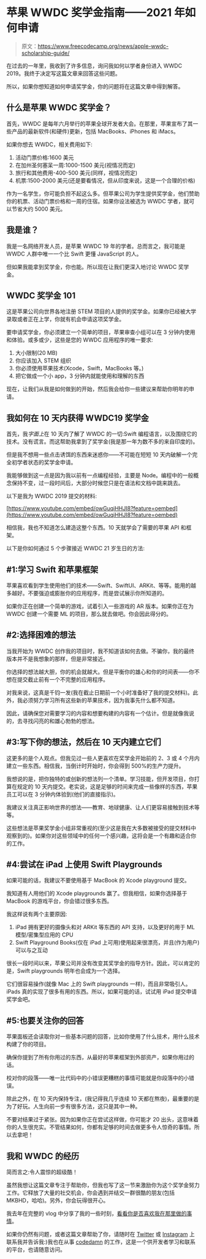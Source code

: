 # 苹果 WWDC 奖学金指南——2021 年如何申请

> 原文：<https://www.freecodecamp.org/news/apple-wwdc-scholarship-guide/>

在过去的一年里，我收到了许多信息，询问我如何以学者身份进入 WWDC 2019。我终于决定写这篇文章来回答这些问题。

所以，如果你想知道如何申请奖学金，你的问题将在这篇文章中得到解答。

## 什么是苹果 WWDC 奖学金？

首先，WWDC 是每年六月举行的苹果全球开发者大会。在那里，苹果宣布了其一些产品的最新软件(和硬件)更新，包括 MacBooks、iPhones 和 iMacs。

如果你想去 WWDC，相关费用如下:

1.  活动门票价格:1600 美元
2.  在加州圣何塞呆一周:1000-1500 美元(视情况而定)
3.  旅行和其他费用-400-500 美元(同样，视情况而定)
4.  机票:1500-2000 美元(还是要看情况，但从印度来说，这是一个合理的价格)

作为一名学生，你可能负担不起这么多。但苹果公司为学生提供奖学金，他们赞助你的机票、活动门票价格和一周的住宿。如果你设法被选为 WWDC 学者，就可以节省大约 5000 美元。

## 我是谁？

我是一名网络开发人员，是苹果 WWDC 19 年的学者。总而言之，我可能是 WWDC 人群中唯一一个比 Swift 更懂 JavaScript 的人。

但如果我能拿到奖学金，你也能。所以现在让我们更深入地讨论 WWDC 奖学金。

## WWDC 奖学金 101

这是苹果公司向世界各地注册 STEM 项目的人提供的奖学金。如果你已经被大学录取或者正在上学，你就有机会申请这项奖学金。

要申请奖学金，你必须建立一个简单的项目，苹果审查小组可以在 3 分钟内使用和体验。或多或少，这些是您的 WWDC 应用程序的唯一要求:

1.  大小限制(20 MB)
2.  你应该加入 STEM 组织
3.  你必须使用苹果技术(Xcode，Swift，MacBooks 等。)
4.  把它做成一个小 app，3 分钟内就能使用和理解的东西

现在，让我们从我是如何做到的开始，然后我会给你一些建议来帮助你明年的申请。

## 我如何在 10 天内获得 WWDC19 奖学金

首先，我*字面上*在 10 天内了解了 WWDC 的一切:Swift 编程语言，以及围绕它的技术。没有谎言。而这帮助我拿到了奖学金(我是那一年为数不多的来自印度的)。

但是我不想用一些点击诱饵的东西来迷惑你——不可能在短短 10 天内破解一个完全初学者状态的奖学金申请。

我能够做到这一点是因为我以前有一点编程经验，主要是 Node。编程中的一般概念保持不变，过一段时间后，大部分时候您只是在语法和文档中跳来跳去。

以下是我为 WWDC 2019 提交的材料:

[https://www.youtube.com/embed/owGuqiHHJI8?feature=oembed](https://www.youtube.com/embed/owGuqiHHJI8?feature=oembed)

相信我，我也不知道怎么建造这整个东西。10 天就学会了需要的苹果 API 和框架。

以下是你如何通过 5 个步骤接近 WWDC 21 岁生日的方法:

## #1:学习 Swift 和苹果框架

苹果喜欢看到学生使用他们的技术——Swift、SwiftUI、ARKit、<insert more="" shiny="" things="" here="">等等。能用的越多越好。不要强迫或膨胀你的应用程序，而是尝试展示你所知道的。</insert>

如果你正在创建一个简单的游戏，试着引入一些游戏的 AR 版本。如果你正在为 WWDC 创建一个需要 ML 的项目，那么就去做吧。你会因此得分的。

## #2:选择困难的想法

当我开始为 WWDC 创作我的项目时，我不知道该如何去做。不骗你，我的最终版本并不是我想象的那样，但是非常接近。

你选择的想法越大胆，你的机会就越大。但是平衡你的雄心和你的时间表——你不想在提交截止前有一个不完整的应用程序。

对我来说，这真是千钧一发(我在截止日期前一个小时准备好了我的提交材料)。此外，我必须努力学习所有这些新的苹果技术，因为我事先什么都不知道。

因此，请确保您对需要学习的内容和想要构建的内容有一个估计。但是就像我说的，去寻找闪亮的和雄心勃勃的想法。

## #3:写下你的想法，然后在 10 天内建立它们

这更多的是个人观点。但我见过一些人更喜欢在奖学金开始前的 2、3 或 4 个月内建立一些东西。相信我，当倒计时开始时，你会得到 500%的生产力提升。

我想说的是，把你独特的或创新的想法列一个清单。学习技能，但开发项目，你打算在规定的 10 天内提交。老实说，这是足够的时间来完成一些像样的东西，苹果员工可以在 3 分钟内体验到(他们的直接指示)。

我建议关注真正影响世界的想法——教育、地球健康、让人们更容易接触到技术等等。

这些想法是苹果奖学金小组非常重视的(至少这是我在大多数被接受的提交材料中观察到的)。如果你对这些领域中的任何一个感兴趣，这将会是一个有趣和适合你的工作。

## #4:尝试在 iPad 上使用 Swift Playgrounds

如果可能的话，我建议不要使用基于 MacBook 的 Xcode playground 提交。

我知道有人用他们的 Xcode playgrounds 赢了。但我相信，如果你选择基于 MacBook 的游戏平台，你会错过很多东西。

我这样说有两个主要原因:

1.  iPad 拥有更好的摄像头和对 ARKit 等东西的 API 支持，以及更好的用于 ML 模型/密集型应用的 CPU
2.  Swift Playground Books(仅在 iPad 上可用)使用起来很漂亮，并且(作为用户)可以与之互动

很长一段时间以来，苹果公司并没有改变其奖学金的指导方针。因此，可以肯定的是，Swift playgrounds 明年也会成为一个选择。

它们很容易操作(就像 Mac 上的 Swift playgrounds 一样)，而且非常吸引人。iPads 真的实现了很多有用的东西。所以，如果可能的话，试试用 iPad 提交申请奖学金吧。

## #5:也要关注你的回答

苹果面板还会读取你对一些基本问题的回答，比如你使用了什么技术，用什么技术构建了你的项目。

确保你提到了所有你用过的东西，从最好的苹果框架到外部资产，如果你用过的话。

校对你的段落——唯一比代码中的小错误更糟糕的事情可能就是你段落中的小错误。

除此之外，在 10 天内保持专注，(我记得我几乎连续 10 天都在熬夜)，最重要的是为了好玩。人生向前一步有很多方法，这只是其中一种。

不要对结果过于紧张。因为如果你正在尝试这样做，你可能才 20 出头，这意味着你的人生很充实。不管结果如何，你都有足够的时间去做更多令人惊奇的事情。所以去拿吧！

## 我和 WWDC 的经历

简而言之:令人震惊的超级酷！

虽然我想让这篇文章专注于帮助你，但我也写了这一节来激励你为这个奖学金努力工作。它释放了大量的社交机会，你会遇到并结交一群很酷的朋友(包括 MKBHD，哈哈)。另外，你会玩得很开心。

我去年在完整的 vlog 中分享了我的一些时刻，[看看你是否喜欢我在那里做的事情](https://www.youtube.com/watch?v=Ad2gZAVh_Io)。

如果你仍然有问题，或者这篇文章帮助了你，请随时在 [Twitter](https://twitter.com/mehulmpt) 或 [Instagram](https://instagram.com/mehulmpt) 上联系我并告诉我:)我也在从事 [codedamn](https://codedamn.com) 的工作，这是一个供开发者学习和联系的平台，也请随意访问。
